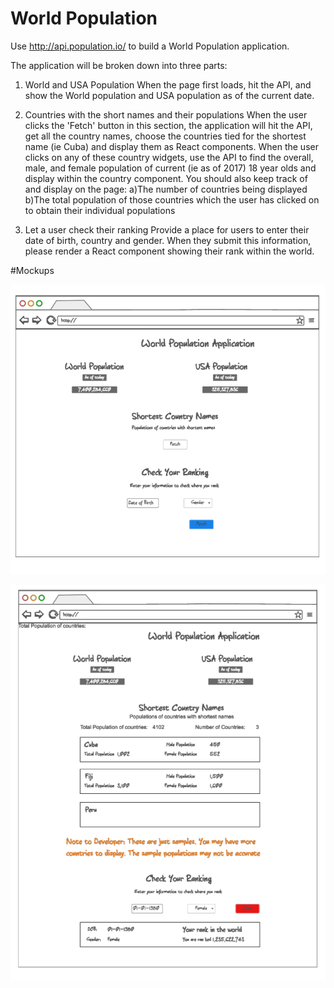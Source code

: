 # World Population


Use http://api.population.io/ to build a World Population application.

The application will be broken down into three parts:
1) World and USA Population
                    When the page first loads, hit the API, and show the World population and USA population as of the current date.

2) Countries with the short names and their populations
                    When the user clicks the 'Fetch' button in this section, the application will hit the API, get all the country names, choose the countries tied for the shortest name (ie Cuba) and display them as React components. When the user clicks on any of these country widgets, use the API to find the overall, male, and female population of current (ie as of 2017) 18 year olds and display within the country component.
You should also keep track of and display on the page:
                    a)The number of countries being displayed
                    b)The total population of those countries which the user has clicked on to obtain their individual populations

3) Let a user check their ranking
                    Provide a place for users to enter their date of birth, country and gender. When they submit this information, please render a React component showing their rank within the world.


#Mockups

![alt text](screenshots/screen1.png "Screen 1")

![alt text](screenshots/screen2.png "Screen 2")



